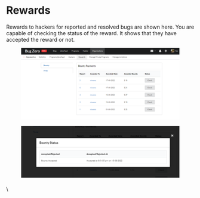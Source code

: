 # Rewards

Rewards to hackers for reported and resolved bugs are shown here. You are capable of checking the status of the reward. It shows that they have accepted the reward or not.

<figure><img src="../.gitbook/assets/image (6).png" alt=""><figcaption></figcaption></figure>

<figure><img src="../.gitbook/assets/image (3).png" alt=""><figcaption></figcaption></figure>

#### &#x20;<a href="#awarding-bounties-on-reports" id="awarding-bounties-on-reports"></a>

\
